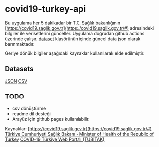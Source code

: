 # covid19-turkey-api

Bu uygulama her 5 dakikadar bir  T.C. Sağlık bakanlığının [https://covid19.saglik.gov.tr](https://covid19.saglik.gov.tr/#) adresindeki bilgiler ile verisetlerini günceller. Uygulama doğrudan github actions üzerinde çalışır. [dataset](dataset)
klasörünün içinde güncel data json olarak barınmaktadır.

Geriye dönük bilgiler aşağıdaki kaynaklar kullanılarak elde edilmiştir.

## Datasets
[JSON](https://raw.githubusercontent.com/ozanerturk/covid19-turkey-api/master/dataset/timeline.json) 
[CSV](https://raw.githubusercontent.com/ozanerturk/covid19-turkey-api/master/dataset/timeline.csv)

## TODO
* csv dönüştürme
* readme dil desteği
* Arayüz için github pages kullanılabilir.

Kaynaklar:
[https://covid19.saglik.gov.tr](https://covid19.saglik.gov.tr/#) 
[Türkiye Cumhuriyeti Sağlık Bakanı - Minister of Health of the Republic of Turkey](https://twitter.com/drfahrettinkoca)
[COVID-19 Türkiye Web Portalı (TÜBİTAK)](https://covid19.tubitak.gov.tr/turkiyede-durum)

